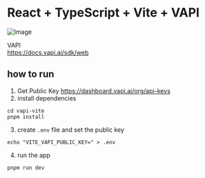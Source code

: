 # React + TypeScript + Vite + VAPI

![Image](https://github.com/user-attachments/assets/752c0345-4c03-493f-b0ec-22a235d93dc5)

VAPI  
https://docs.vapi.ai/sdk/web

## how to run
1. Get Public Key
https://dashboard.vapi.ai/org/api-keys  
2. install dependencies
```shell
cd vapi-vite
pnpm install
```
3.  create `.env` file and set the public key
``` shell
echo "VITE_VAPI_PUBLIC_KEY=" > .env
```
4. run the app
```shell
pnpm run dev
```
